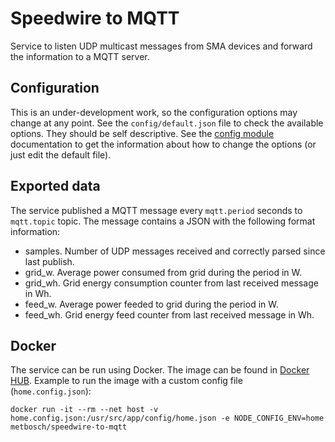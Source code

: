 Speedwire to MQTT
=================

Service to listen UDP multicast messages from SMA devices and forward the information to a MQTT server.

## Configuration

This is an under-development work, so the configuration options may change at any point.
See the `config/default.json` file to check the available options. They should be self descriptive.
See the [config module](https://www.npmjs.com/package/config) documentation to get the information about how to change the options (or just edit the default file).

## Exported data

The service published a MQTT message every `mqtt.period` seconds to `mqtt.topic` topic.
The message contains a JSON with the following format information:

 - samples. Number of UDP messages received and correctly parsed since last publish.
 - grid_w. Average power consumed from grid during the period in W.
 - grid_wh. Grid energy consumption counter from last received message in Wh.
 - feed_w. Average power feeded to grid during the period in W.
 - feed_wh. Grid energy feed counter from last received message in Wh.

## Docker

The service can be run using Docker.
The image can be found in [Docker HUB](https://hub.docker.com/r/metbosch/speedwire-to-mqtt).
Example to run the image with a custom config file (`home.config.json`):

```
docker run -it --rm --net host -v home.config.json:/usr/src/app/config/home.json -e NODE_CONFIG_ENV=home metbosch/speedwire-to-mqtt
```
